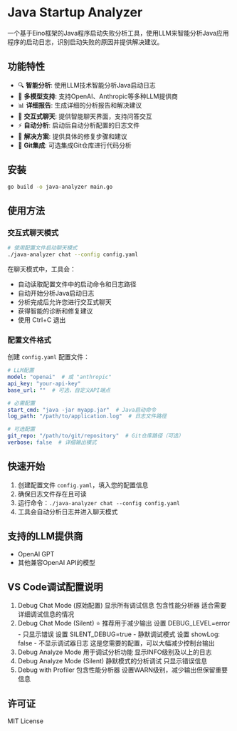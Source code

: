 # Java Startup Analyzer

一个基于Eino框架的Java程序启动失败分析工具，使用LLM来智能分析Java应用程序的启动日志，识别启动失败的原因并提供解决建议。

## 功能特性

- 🔍 **智能分析**: 使用LLM技术智能分析Java启动日志
- 🤖 **多模型支持**: 支持OpenAI、Anthropic等多种LLM提供商
- 📊 **详细报告**: 生成详细的分析报告和解决建议
- 🎨 **交互式聊天**: 提供智能聊天界面，支持问答交互
- ⚡ **自动分析**: 启动后自动分析配置的日志文件
- 🔧 **解决方案**: 提供具体的修复步骤和建议
- 📁 **Git集成**: 可选集成Git仓库进行代码分析

## 安装

```bash
go build -o java-analyzer main.go
```

## 使用方法

### 交互式聊天模式

```bash
# 使用配置文件启动聊天模式
./java-analyzer chat --config config.yaml
```

在聊天模式中，工具会：
- 自动读取配置文件中的启动命令和日志路径
- 自动开始分析Java启动日志
- 分析完成后允许您进行交互式聊天
- 获得智能的诊断和修复建议
- 使用 Ctrl+C 退出

### 配置文件格式

创建 `config.yaml` 配置文件：

```yaml
# LLM配置
model: "openai"  # 或 "anthropic"
api_key: "your-api-key"
base_url: ""  # 可选，自定义API端点

# 必需配置
start_cmd: "java -jar myapp.jar"  # Java启动命令
log_path: "/path/to/application.log"  # 日志文件路径

# 可选配置
git_repo: "/path/to/git/repository"  # Git仓库路径（可选）
verbose: false  # 详细输出模式
```

## 快速开始

1. 创建配置文件 `config.yaml`，填入您的配置信息
2. 确保日志文件存在且可读
3. 运行命令：`./java-analyzer chat --config config.yaml`
4. 工具会自动分析日志并进入聊天模式

## 支持的LLM提供商

- OpenAI GPT
- 其他兼容OpenAI API的模型

## VS Code调试配置说明
1. Debug Chat Mode (原始配置)
显示所有调试信息
包含性能分析器
适合需要详细调试信息的情况
2. Debug Chat Mode (Silent) ⭐ 推荐用于减少输出
设置 DEBUG_LEVEL=error - 只显示错误
设置 SILENT_DEBUG=true - 静默调试模式
设置 showLog: false - 不显示调试器日志
这是您需要的配置，可以大幅减少控制台输出
3. Debug Analyze Mode
用于调试分析功能
显示INFO级别及以上的日志
4. Debug Analyze Mode (Silent)
静默模式的分析调试
只显示错误信息
5. Debug with Profiler
包含性能分析器
设置WARN级别，减少输出但保留重要信息


## 许可证

MIT License
